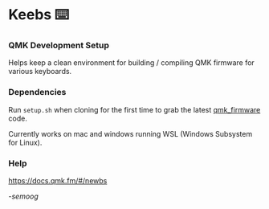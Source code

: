 # Keebs :keyboard: 

### QMK Development Setup

Helps keep a clean environment for building / compiling QMK firmware for various keyboards.

### Dependencies

Run `setup.sh` when cloning for the first time to grab the latest [qmk_firmware](https://github.com/qmk/qmk_firmware) code.

Currently works on mac and windows running WSL (Windows Subsystem for Linux).

### Help

https://docs.qmk.fm/#/newbs

-_semoog_
